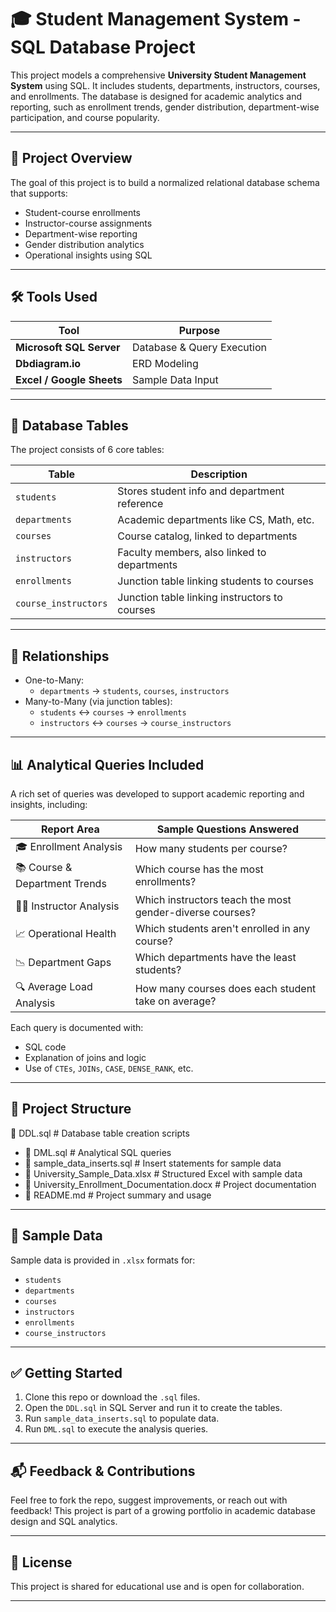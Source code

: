 # 🎓 Student Management System - SQL Database Project

This project models a comprehensive **University Student Management System** using SQL. It includes students, departments, instructors, courses, and enrollments. The database is designed for academic analytics and reporting, such as enrollment trends, gender distribution, department-wise participation, and course popularity.

---

## 📌 Project Overview

The goal of this project is to build a normalized relational database schema that supports:
- Student-course enrollments
- Instructor-course assignments
- Department-wise reporting
- Gender distribution analytics
- Operational insights using SQL

---

## 🛠️ Tools Used

| Tool             | Purpose                        |
|------------------|--------------------------------|
| **Microsoft SQL Server** | Database & Query Execution |
| **Dbdiagram.io**         | ERD Modeling              |
| **Excel / Google Sheets** | Sample Data Input        |

---

## 🧱 Database Tables

The project consists of 6 core tables:

| Table              | Description                                      |
|--------------------|--------------------------------------------------|
| `students`         | Stores student info and department reference     |
| `departments`      | Academic departments like CS, Math, etc.         |
| `courses`          | Course catalog, linked to departments            |
| `instructors`      | Faculty members, also linked to departments      |
| `enrollments`      | Junction table linking students to courses       |
| `course_instructors` | Junction table linking instructors to courses |

---

## 🔗 Relationships

- One-to-Many:  
  - `departments` → `students`, `courses`, `instructors`  
- Many-to-Many (via junction tables):  
  - `students` ↔ `courses` → `enrollments`  
  - `instructors` ↔ `courses` → `course_instructors`

---

## 📊 Analytical Queries Included

A rich set of queries was developed to support academic reporting and insights, including:

| Report Area                      | Sample Questions Answered                             |
|----------------------------------|--------------------------------------------------------|
| 🎓 Enrollment Analysis           | How many students per course?                         |
| 📚 Course & Department Trends    | Which course has the most enrollments?                |
| 🧑‍🏫 Instructor Analysis         | Which instructors teach the most gender-diverse courses? |
| 📈 Operational Health            | Which students aren't enrolled in any course?         |
| 📉 Department Gaps              | Which departments have the least students?            |
| 🔍 Average Load Analysis         | How many courses does each student take on average?   |

Each query is documented with:
- SQL code
- Explanation of joins and logic
- Use of `CTEs`, `JOINs`, `CASE`, `DENSE_RANK`, etc.

---

## 📁 Project Structure

📄 DDL.sql # Database table creation scripts
- 📄 DML.sql # Analytical SQL queries
- 📄 sample_data_inserts.sql # Insert statements for sample data
- 📄 University_Sample_Data.xlsx # Structured Excel with sample data
- 📄 University_Enrollment_Documentation.docx # Project documentation
- 📄 README.md # Project summary and usage



---

## 🧪 Sample Data

Sample data is provided in `.xlsx` formats for:
- `students`
- `departments`
- `courses`
- `instructors`
- `enrollments`
- `course_instructors`

---

## ✅ Getting Started

1. Clone this repo or download the `.sql` files.
2. Open the `DDL.sql` in SQL Server and run it to create the tables.
3. Run `sample_data_inserts.sql` to populate data.
4. Run `DML.sql` to execute the analysis queries.

---

## 📬 Feedback & Contributions

Feel free to fork the repo, suggest improvements, or reach out with feedback! This project is part of a growing portfolio in academic database design and SQL analytics.

---

## 📘 License

This project is shared for educational use and is open for collaboration.

---

